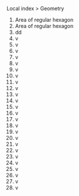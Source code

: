 Local index > Geometry

1. Area of regular hexagon
2. Area of regular hexagon
3. dd
4. v
5. v
6. v
7. v
8. v
9. v
10. v
11. v
12. v
13. v
14. v
15. v
16. v
17. v
18. v
19. v
20. v
21. v
22. v
23. v
24. v
25. v
26. v
27. v
28. v
